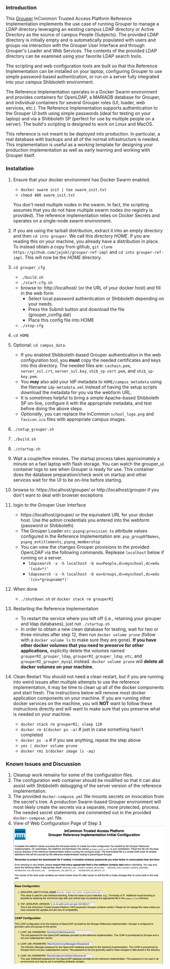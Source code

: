### Introduction

This [Grouper](https://www.internet2.edu/grouper/) InCommon Trusted Access
Platform Reference Implementation implements the use case of running
Grouper to manage a LDAP directory leveraging an existing campus LDAP
directory or Active Directory as the source of campus People (Subjects).  The
provided LDAP directory is initially empty and is automatically populated with
users and groups via interaction with the Grouper User Interface and through
Grouper's Loader and Web Services.  The contents of the provided LDAP
directory can be examined using your favorite LDAP search tools.

The scripting and web configuration tools are built so that this Reference
Implementation can be installed on your laptop, configuring Grouper to use
simple password-based authentication, or run on a server fully integrated into
your campus Shibboleth environment.

The Reference Implementation operates in a Docker Swarm environment and
provides containers for OpenLDAP, a MARIADB database for Grouper, and
individual containers for several Grouper roles (UI, loader, web services,
etc.).  The Reference Implementation supports authentication to the Grouper UI
both using simple passwords (ideal for testing on your laptop) and via a
Shibboleth SP (perfect for use by multiple people on a server).  The build's
scripting is designed to work on Linux and MacOS.

This reference is not meant to be deployed into production.  In particular, a
real database with backups and all of the normal infrastructure is needed.
This implementation is useful as a working template for designing your
production implementation as well as early learning and working with Grouper
itself.

### Installation
1. Ensure that your docker environment has Docker Swarm enabled.
	  * `docker swarm init | tee swarm_init.txt`
	  * `chmod 400 swarm_init.txt`

	  You don't need multiple nodes in the swarm.  In fact, the scripting assumes that you do not have multiple swarm nodes (no registry is provided). The reference implementation relies on Docker Secrets and operates on a single-node swarm environment.

2. If you are using the tarball distribution, extract it into an empty directory and then `cd into grouper`.  We call this directory _HOME_.
If you are reading this on your machine, you already have a distribution in place.
To instead obtain a copy from github, `git clone https://github.com/jajokl/grouper-ref-impl` and `cd into grouper-ref-impl`.  This will
now be the _HOME_ directory.

3. `cd grouper_cfg`
	  * `./build.sh`
	  * `./start-cfg.sh`
	  * browse to: http://localhost/ (or the URL of your docker host) and fill in the web form
        * Select local password authentication or Shibboleth depending on your needs. 
	    * Press the Submit button and download the file (grouper_config.dat)
	    * Place this config file into HOME
	  * `./stop-cfg`

4. `cd HOME`
5. Optional: `cd campus_data`.
	  * If you enabled Shibboleth-based Grouper authentication in the web configuration tool, you __must__ copy the needed certificates and keys  into this directory.  The needed files are: `cachain.pem`, `server_ssl.crt`, `server_ssl.key`, `shib_sp-cert.pem`, and `shib_sp-key.pem`.
	  * You __may__ also add your IdP metadata to `HOME/campus_metadata` using the filename `idp-metadata.xml` instead of having the setup scripts download the metadata for you via the webform URL.
	  * It is sometimes helpful to bring a simple Apache-based Shibboleth SP on-line, configure it with the appropriate metadata, and test before doing the above steps.
	  * _Optionally_, you can replace the InCommon `school_logo.png` and `favicon.ico` files with appropriate campus images.
6. `./setup_grouper.sh`
7. `./build.sh`
8. `./startup.sh`
9. Wait a couple/few minutes.
The startup process takes approximately a minute on a fast laptop with flash
  storage.  You can watch the grouper_ui container logs to see when Grouper is
  ready for use.  This container does the database preparation/check work on
  startup and other services wait for the UI to be on-line before starting.

10. browse to: https://localhost/grouper/ or http://localhost/grouper if you
don't want to deal with browser exceptions

11. login to the Grouper User Interface
	  * https://localhost/grouper/ or the equivalent URL for your docker host.  Use the admin credentials you entered into the webform (password or Shibboleth)
	  * The Grouper Loader `etc:pspng:provision_to` attribute values configured in the Reference Implementation are: `psp_groupOfNames`, `pspng_entitlements`, `pspng_membership`
	  * You can view the changes Grouper provisions to the provided OpenLDAP via the following commands.  Replease `localhost` below if running on a server.
	    * `ldapsearch -x -h localhost -b ou=People,dc=myschool,dc=edu '(uid=*)'`
	    * `ldapsearch -x -h localhost -b ou=Groups,dc=myschool,dc=edu '(cn=*groupname*)'`

12. When done
	  * `./shutdown.sh` or `docker stack rm grouperRI`

13. Restarting the Reference Implementation
	  * To restart the service where you left off (i.e., retaining your grouper and ldap databases), just run `./startup.sh`
	  * In order to obtain a new clean database for testing, wait for two or three minutes after
	step 12, then run `docker volume prune` (follow with a `docker volume ls` to make
	sure they are gone).  __If you have other docker volumes that you need to preserve for other applications,__ explicitly delete the volumes named `grouperRI_grouper_ldap`,
    `grouperRI_grouper_ldap_etc`, and `grouperRI_grouper_mysql` instead.
	`docker volume prune` will **delete all docker volumes on your machine**.

14. Clean Restart
You should not need a clean restart, but if
you are running into weird issues after multiple attempts to use the reference
implementation, it may be time to clean up all of the docker components and start
fresh.  The instructions below will remove most docker application components on
your machine.  If you are running other docker services on the machine, you
will **NOT** want to follow these instructions directly and will want to make sure
that you preserve what is needed on your machine.
	  * `docker stack rm grouperRI; sleep 120`
	  * `docker rm $(docker ps -a)` # just in case something hasn't completed
	  * `docker ps -a` # if you see anything, repeat the step above
	  * `yes | docker volume prune`
	  * `docker rmi $(docker image ls -aq)`


### Known Issues and Discussion
1. Cleanup work remains for some of the configuration files.
2. The configuration web container should be modified so that it can also assist with Shibboleth debugging of the server version of the reference implementation.
3. The provided `docker-compose.yml` file mounts secrets on invocation from the secret's tree.  A production Swarm-based Grouper 
	environment will most likely create the secrets via a separate, more protected, process.  The needed secret statements are commented out in the provided `docker-compose.yml` file.
4. View of Web Configuration Page of Step 3
![view of webconfig page](webcfg.png)
